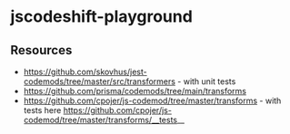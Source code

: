 # jscodeshift-playground

## Resources

-   https://github.com/skovhus/jest-codemods/tree/master/src/transformers - with unit tests
-   https://github.com/prisma/codemods/tree/main/transforms
-   https://github.com/cpojer/js-codemod/tree/master/transforms - with tests here https://github.com/cpojer/js-codemod/tree/master/transforms/__tests__
